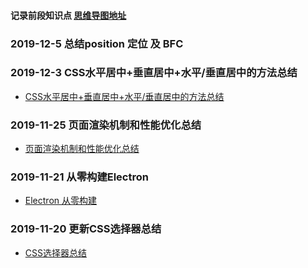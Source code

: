 #### 记录前段知识点  [思维导图地址](http://naotu.baidu.com/file/5d5edb37dff1465c195b469eb11b5b6a?token=66fa896e731a700e)











### 2019-12-5 总结position 定位 及 BFC

### 2019-12-3 CSS水平居中+垂直居中+水平/垂直居中的方法总结
- [CSS水平居中+垂直居中+水平/垂直居中的方法总结](https://juejin.im/post/5de639636fb9a0160c40ff5a#heading-0) 


### 2019-11-25 页面渲染机制和性能优化总结
- [页面渲染机制和性能优化总结](https://juejin.im/post/5ddb7f38f265da7de667d2d5#heading-0)

### 2019-11-21 从零构建Electron 

- [Electron 从零构建](https://juejin.im/post/5dd66245f265da47a521b280)


### 2019-11-20 更新CSS选择器总结
- [CSS选择器总结](https://juejin.im/post/5dd660036fb9a05a5f45ce8b) 

